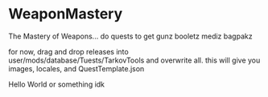 # WeaponMastery
The Mastery of Weapons... do quests to get gunz booletz mediz bagpakz

for now, drag and drop releases into user/mods/database/Tuests/TarkovTools and overwrite all. this will give you images, locales, and QuestTemplate.json

Hello World or something idk
